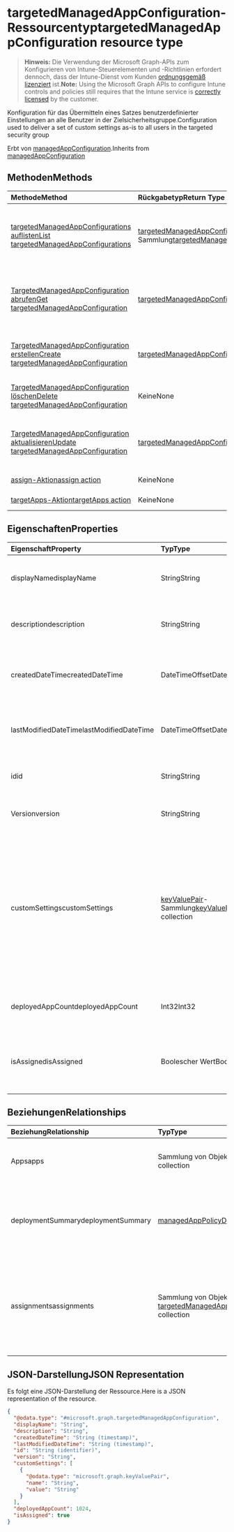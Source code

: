 # <a name="targetedmanagedappconfiguration-resource-type"></a><span data-ttu-id="d9e96-101">targetedManagedAppConfiguration-Ressourcentyp</span><span class="sxs-lookup"><span data-stu-id="d9e96-101">targetedManagedAppConfiguration resource type</span></span>

> <span data-ttu-id="d9e96-102">**Hinweis:** Die Verwendung der Microsoft Graph-APIs zum Konfigurieren von Intune-Steuerelementen und -Richtlinien erfordert dennoch, dass der Intune-Dienst vom Kunden [ordnungsgemäß lizenziert](https://go.microsoft.com/fwlink/?linkid=839381) ist.</span><span class="sxs-lookup"><span data-stu-id="d9e96-102">**Note:** Using the Microsoft Graph APIs to configure Intune controls and policies still requires that the Intune service is [correctly licensed](https://go.microsoft.com/fwlink/?linkid=839381) by the customer.</span></span>

<span data-ttu-id="d9e96-103">Konfiguration für das Übermitteln eines Satzes benutzerdefinierter Einstellungen an alle Benutzer in der Zielsicherheitsgruppe.</span><span class="sxs-lookup"><span data-stu-id="d9e96-103">Configuration used to deliver a set of custom settings as-is to all users in the targeted security group</span></span>

<span data-ttu-id="d9e96-104">Erbt von [managedAppConfiguration](../resources/intune_mam_managedappconfiguration.md).</span><span class="sxs-lookup"><span data-stu-id="d9e96-104">Inherits from [managedAppConfiguration](../resources/intune_mam_managedappconfiguration.md)</span></span>

## <a name="methods"></a><span data-ttu-id="d9e96-105">Methoden</span><span class="sxs-lookup"><span data-stu-id="d9e96-105">Methods</span></span>
|<span data-ttu-id="d9e96-106">Methode</span><span class="sxs-lookup"><span data-stu-id="d9e96-106">Method</span></span>|<span data-ttu-id="d9e96-107">Rückgabetyp</span><span class="sxs-lookup"><span data-stu-id="d9e96-107">Return Type</span></span>|<span data-ttu-id="d9e96-108">Beschreibung</span><span class="sxs-lookup"><span data-stu-id="d9e96-108">Description</span></span>|
|:---|:---|:---|
|[<span data-ttu-id="d9e96-109">targetedManagedAppConfigurations auflisten</span><span class="sxs-lookup"><span data-stu-id="d9e96-109">List targetedManagedAppConfigurations</span></span>](../api/intune_mam_targetedmanagedappconfiguration_list.md)|<span data-ttu-id="d9e96-110">[targetedManagedAppConfiguration](../resources/intune_mam_targetedmanagedappconfiguration.md)-Sammlung</span><span class="sxs-lookup"><span data-stu-id="d9e96-110">[targetedManagedAppConfiguration](../resources/intune_mam_targetedmanagedappconfiguration.md) collection</span></span>|<span data-ttu-id="d9e96-111">Auflisten von Eigenschaften und Beziehungen der [targetedManagedAppConfiguration](../resources/intune_mam_targetedmanagedappconfiguration.md)-Objekte.</span><span class="sxs-lookup"><span data-stu-id="d9e96-111">List properties and relationships of the [targetedManagedAppConfiguration](../resources/intune_mam_targetedmanagedappconfiguration.md) objects.</span></span>|
|[<span data-ttu-id="d9e96-112">TargetedManagedAppConfiguration abrufen</span><span class="sxs-lookup"><span data-stu-id="d9e96-112">Get targetedManagedAppConfiguration</span></span>](../api/intune_mam_targetedmanagedappconfiguration_get.md)|[<span data-ttu-id="d9e96-113">targetedManagedAppConfiguration</span><span class="sxs-lookup"><span data-stu-id="d9e96-113">targetedManagedAppConfiguration</span></span>](../resources/intune_mam_targetedmanagedappconfiguration.md)|<span data-ttu-id="d9e96-114">Lesen von Eigenschaften und Beziehungen des [targetedManagedAppConfiguration](../resources/intune_mam_targetedmanagedappconfiguration.md)-Objekts.</span><span class="sxs-lookup"><span data-stu-id="d9e96-114">Read properties and relationships of the [targetedManagedAppConfiguration](../resources/intune_mam_targetedmanagedappconfiguration.md) object.</span></span>|
|[<span data-ttu-id="d9e96-115">TargetedManagedAppConfiguration erstellen</span><span class="sxs-lookup"><span data-stu-id="d9e96-115">Create targetedManagedAppConfiguration</span></span>](../api/intune_mam_targetedmanagedappconfiguration_create.md)|[<span data-ttu-id="d9e96-116">targetedManagedAppConfiguration</span><span class="sxs-lookup"><span data-stu-id="d9e96-116">targetedManagedAppConfiguration</span></span>](../resources/intune_mam_targetedmanagedappconfiguration.md)|<span data-ttu-id="d9e96-117">Erstellen eines neuen [targetedManagedAppConfiguration](../resources/intune_mam_targetedmanagedappconfiguration.md)-Objekts.</span><span class="sxs-lookup"><span data-stu-id="d9e96-117">Create a new [targetedManagedAppConfiguration](../resources/intune_mam_targetedmanagedappconfiguration.md) object.</span></span>|
|[<span data-ttu-id="d9e96-118">TargetedManagedAppConfiguration löschen</span><span class="sxs-lookup"><span data-stu-id="d9e96-118">Delete targetedManagedAppConfiguration</span></span>](../api/intune_mam_targetedmanagedappconfiguration_delete.md)|<span data-ttu-id="d9e96-119">Keine</span><span class="sxs-lookup"><span data-stu-id="d9e96-119">None</span></span>|<span data-ttu-id="d9e96-120">Löscht ein [targetedManagedAppConfiguration](../resources/intune_mam_targetedmanagedappconfiguration.md)-Objekt.</span><span class="sxs-lookup"><span data-stu-id="d9e96-120">Deletes a [targetedManagedAppConfiguration](../resources/intune_mam_targetedmanagedappconfiguration.md).</span></span>|
|[<span data-ttu-id="d9e96-121">TargetedManagedAppConfiguration aktualisieren</span><span class="sxs-lookup"><span data-stu-id="d9e96-121">Update targetedManagedAppConfiguration</span></span>](../api/intune_mam_targetedmanagedappconfiguration_update.md)|[<span data-ttu-id="d9e96-122">targetedManagedAppConfiguration</span><span class="sxs-lookup"><span data-stu-id="d9e96-122">targetedManagedAppConfiguration</span></span>](../resources/intune_mam_targetedmanagedappconfiguration.md)|<span data-ttu-id="d9e96-123">Aktualisieren der Eigenschaften eines [targetedManagedAppConfiguration](../resources/intune_mam_targetedmanagedappconfiguration.md)- Objekts.</span><span class="sxs-lookup"><span data-stu-id="d9e96-123">Update the properties of a [targetedManagedAppConfiguration](../resources/intune_mam_targetedmanagedappconfiguration.md) object.</span></span>|
|[<span data-ttu-id="d9e96-124">assign-Aktion</span><span class="sxs-lookup"><span data-stu-id="d9e96-124">assign action</span></span>](../api/intune_mam_targetedmanagedappconfiguration_assign.md)|<span data-ttu-id="d9e96-125">Keine</span><span class="sxs-lookup"><span data-stu-id="d9e96-125">None</span></span>|<span data-ttu-id="d9e96-126">Noch nicht dokumentiert</span><span class="sxs-lookup"><span data-stu-id="d9e96-126">Not yet documented</span></span>|
|[<span data-ttu-id="d9e96-127">targetApps-Aktion</span><span class="sxs-lookup"><span data-stu-id="d9e96-127">targetApps action</span></span>](../api/intune_mam_targetedmanagedappconfiguration_targetapps.md)|<span data-ttu-id="d9e96-128">Keine</span><span class="sxs-lookup"><span data-stu-id="d9e96-128">None</span></span>|<span data-ttu-id="d9e96-129">Noch nicht dokumentiert.</span><span class="sxs-lookup"><span data-stu-id="d9e96-129">Not yet documented</span></span>|

## <a name="properties"></a><span data-ttu-id="d9e96-130">Eigenschaften</span><span class="sxs-lookup"><span data-stu-id="d9e96-130">Properties</span></span>
|<span data-ttu-id="d9e96-131">Eigenschaft</span><span class="sxs-lookup"><span data-stu-id="d9e96-131">Property</span></span>|<span data-ttu-id="d9e96-132">Typ</span><span class="sxs-lookup"><span data-stu-id="d9e96-132">Type</span></span>|<span data-ttu-id="d9e96-133">Beschreibung</span><span class="sxs-lookup"><span data-stu-id="d9e96-133">Description</span></span>|
|:---|:---|:---|
|<span data-ttu-id="d9e96-134">displayName</span><span class="sxs-lookup"><span data-stu-id="d9e96-134">displayName</span></span>|<span data-ttu-id="d9e96-135">String</span><span class="sxs-lookup"><span data-stu-id="d9e96-135">String</span></span>|<span data-ttu-id="d9e96-136">Anzeigename der Richtlinie</span><span class="sxs-lookup"><span data-stu-id="d9e96-136">Policy display name.</span></span> <span data-ttu-id="d9e96-137">Geerbt von [managedAppPolicy](../resources/intune_mam_managedapppolicy.md).</span><span class="sxs-lookup"><span data-stu-id="d9e96-137">Inherited from [managedAppPolicy](../resources/intune_mam_managedapppolicy.md)</span></span>|
|<span data-ttu-id="d9e96-138">description</span><span class="sxs-lookup"><span data-stu-id="d9e96-138">description</span></span>|<span data-ttu-id="d9e96-139">String</span><span class="sxs-lookup"><span data-stu-id="d9e96-139">String</span></span>|<span data-ttu-id="d9e96-140">Beschreibung der Richtlinie</span><span class="sxs-lookup"><span data-stu-id="d9e96-140">The policy's description.</span></span> <span data-ttu-id="d9e96-141">Geerbt von [managedAppPolicy](../resources/intune_mam_managedapppolicy.md).</span><span class="sxs-lookup"><span data-stu-id="d9e96-141">Inherited from [managedAppPolicy](../resources/intune_mam_managedapppolicy.md)</span></span>|
|<span data-ttu-id="d9e96-142">createdDateTime</span><span class="sxs-lookup"><span data-stu-id="d9e96-142">createdDateTime</span></span>|<span data-ttu-id="d9e96-143">DateTimeOffset</span><span class="sxs-lookup"><span data-stu-id="d9e96-143">DateTimeOffset</span></span>|<span data-ttu-id="d9e96-144">Datum und Uhrzeit der Erstellung der Richtlinie</span><span class="sxs-lookup"><span data-stu-id="d9e96-144">The date and time the policy was created.</span></span> <span data-ttu-id="d9e96-145">Geerbt von [managedAppPolicy](../resources/intune_mam_managedapppolicy.md).</span><span class="sxs-lookup"><span data-stu-id="d9e96-145">Inherited from [managedAppPolicy](../resources/intune_mam_managedapppolicy.md)</span></span>|
|<span data-ttu-id="d9e96-146">lastModifiedDateTime</span><span class="sxs-lookup"><span data-stu-id="d9e96-146">lastModifiedDateTime</span></span>|<span data-ttu-id="d9e96-147">DateTimeOffset</span><span class="sxs-lookup"><span data-stu-id="d9e96-147">DateTimeOffset</span></span>|<span data-ttu-id="d9e96-148">Datum und Uhrzeit der letzten Änderung der Richtlinie</span><span class="sxs-lookup"><span data-stu-id="d9e96-148">Last time the policy was modified.</span></span> <span data-ttu-id="d9e96-149">Geerbt von [managedAppPolicy](../resources/intune_mam_managedapppolicy.md).</span><span class="sxs-lookup"><span data-stu-id="d9e96-149">Inherited from [managedAppPolicy](../resources/intune_mam_managedapppolicy.md)</span></span>|
|<span data-ttu-id="d9e96-150">id</span><span class="sxs-lookup"><span data-stu-id="d9e96-150">id</span></span>|<span data-ttu-id="d9e96-151">String</span><span class="sxs-lookup"><span data-stu-id="d9e96-151">String</span></span>|<span data-ttu-id="d9e96-152">Schlüssel der Entität</span><span class="sxs-lookup"><span data-stu-id="d9e96-152">Key of the entity.</span></span> <span data-ttu-id="d9e96-153">Geerbt von [managedAppPolicy](../resources/intune_mam_managedapppolicy.md).</span><span class="sxs-lookup"><span data-stu-id="d9e96-153">Inherited from [managedAppPolicy](../resources/intune_mam_managedapppolicy.md)</span></span>|
|<span data-ttu-id="d9e96-154">Version</span><span class="sxs-lookup"><span data-stu-id="d9e96-154">version</span></span>|<span data-ttu-id="d9e96-155">String</span><span class="sxs-lookup"><span data-stu-id="d9e96-155">String</span></span>|<span data-ttu-id="d9e96-156">Version der Entität</span><span class="sxs-lookup"><span data-stu-id="d9e96-156">Version of the entity.</span></span> <span data-ttu-id="d9e96-157">Geerbt von [managedAppPolicy](../resources/intune_mam_managedapppolicy.md).</span><span class="sxs-lookup"><span data-stu-id="d9e96-157">Inherited from [managedAppPolicy](../resources/intune_mam_managedapppolicy.md)</span></span>|
|<span data-ttu-id="d9e96-158">customSettings</span><span class="sxs-lookup"><span data-stu-id="d9e96-158">customSettings</span></span>|<span data-ttu-id="d9e96-159">[keyValuePair](../resources/intune_mam_keyvaluepair.md)-Sammlung</span><span class="sxs-lookup"><span data-stu-id="d9e96-159">[keyValuePair](../resources/intune_mam_keyvaluepair.md) collection</span></span>|<span data-ttu-id="d9e96-160">Eine Gruppe von Paaren aus Schlüsselzeichenfolge und Wertzeichenfolge, die an Apps für Benutzer im Bereich der Konfiguration gesendet werden sollen, und zwar ohne Veränderungen durch den Dienst. Geerbt von [managedAppConfiguration](../resources/intune_mam_managedappconfiguration.md).</span><span class="sxs-lookup"><span data-stu-id="d9e96-160">A set of string key and string value pairs to be sent to apps for users to whom the configuration is scoped, unalterned by this service Inherited from [managedAppConfiguration](../resources/intune_mam_managedappconfiguration.md)</span></span>|
|<span data-ttu-id="d9e96-161">deployedAppCount</span><span class="sxs-lookup"><span data-stu-id="d9e96-161">deployedAppCount</span></span>|<span data-ttu-id="d9e96-162">Int32</span><span class="sxs-lookup"><span data-stu-id="d9e96-162">Int32</span></span>|<span data-ttu-id="d9e96-163">Anzahl der Apps, für die die aktuelle Richtlinie bereitgestellt wurde.</span><span class="sxs-lookup"><span data-stu-id="d9e96-163">Count of apps to which the current policy is deployed.</span></span>|
|<span data-ttu-id="d9e96-164">isAssigned</span><span class="sxs-lookup"><span data-stu-id="d9e96-164">isAssigned</span></span>|<span data-ttu-id="d9e96-165">Boolescher Wert</span><span class="sxs-lookup"><span data-stu-id="d9e96-165">Boolean</span></span>|<span data-ttu-id="d9e96-166">Gibt an, ob die Richtlinie für eine oder mehrere Einschlussgruppen bereitgestellt wurde.</span><span class="sxs-lookup"><span data-stu-id="d9e96-166">Indicates if the policy is deployed to any inclusion groups or not.</span></span>|

## <a name="relationships"></a><span data-ttu-id="d9e96-167">Beziehungen</span><span class="sxs-lookup"><span data-stu-id="d9e96-167">Relationships</span></span>
|<span data-ttu-id="d9e96-168">Beziehung</span><span class="sxs-lookup"><span data-stu-id="d9e96-168">Relationship</span></span>|<span data-ttu-id="d9e96-169">Typ</span><span class="sxs-lookup"><span data-stu-id="d9e96-169">Type</span></span>|<span data-ttu-id="d9e96-170">Beschreibung</span><span class="sxs-lookup"><span data-stu-id="d9e96-170">Description</span></span>|
|:---|:---|:---|
|<span data-ttu-id="d9e96-171">Apps</span><span class="sxs-lookup"><span data-stu-id="d9e96-171">apps</span></span>|<span data-ttu-id="d9e96-172">Sammlung von Objekten des Typs [managedMobileApp](../resources/intune_mam_managedmobileapp.md)</span><span class="sxs-lookup"><span data-stu-id="d9e96-172">[managedMobileApp](../resources/intune_mam_managedmobileapp.md) collection</span></span>|<span data-ttu-id="d9e96-173">Liste der Apps, für die die Richtlinie bereitgestellt wurde</span><span class="sxs-lookup"><span data-stu-id="d9e96-173">List of apps to which the policy is deployed.</span></span>|
|<span data-ttu-id="d9e96-174">deploymentSummary</span><span class="sxs-lookup"><span data-stu-id="d9e96-174">deploymentSummary</span></span>|[<span data-ttu-id="d9e96-175">managedAppPolicyDeploymentSummary</span><span class="sxs-lookup"><span data-stu-id="d9e96-175">managedAppPolicyDeploymentSummary</span></span>](../resources/intune_mam_managedapppolicydeploymentsummary.md)|<span data-ttu-id="d9e96-176">Navigationseigenschaft zu einer Bereitstellungsübersicht für die Konfiguration</span><span class="sxs-lookup"><span data-stu-id="d9e96-176">Navigation property to deployment summary of the configuration.</span></span>|
|<span data-ttu-id="d9e96-177">assignments</span><span class="sxs-lookup"><span data-stu-id="d9e96-177">assignments</span></span>|<span data-ttu-id="d9e96-178">Sammlung von Objekten des Typs [targetedManagedAppPolicyAssignment](../resources/intune_mam_targetedmanagedapppolicyassignment.md)</span><span class="sxs-lookup"><span data-stu-id="d9e96-178">[targetedManagedAppPolicyAssignment](../resources/intune_mam_targetedmanagedapppolicyassignment.md) collection</span></span>|<span data-ttu-id="d9e96-179">Navigationseigenschaft zu einer Liste von Einschlussgruppen und Ausschlussgruppen, für die die Richtlinie bereitgestellt wurde.</span><span class="sxs-lookup"><span data-stu-id="d9e96-179">Navigation property to list of inclusion and exclusion groups to which the policy is deployed.</span></span>|

## <a name="json-representation"></a><span data-ttu-id="d9e96-180">JSON-Darstellung</span><span class="sxs-lookup"><span data-stu-id="d9e96-180">JSON Representation</span></span>
<span data-ttu-id="d9e96-181">Es folgt eine JSON-Darstellung der Ressource.</span><span class="sxs-lookup"><span data-stu-id="d9e96-181">Here is a JSON representation of the resource.</span></span>
<!-- {
  "blockType": "resource",
  "keyProperty": "id",
  "@odata.type": "microsoft.graph.targetedManagedAppConfiguration"
}
-->
``` json
{
  "@odata.type": "#microsoft.graph.targetedManagedAppConfiguration",
  "displayName": "String",
  "description": "String",
  "createdDateTime": "String (timestamp)",
  "lastModifiedDateTime": "String (timestamp)",
  "id": "String (identifier)",
  "version": "String",
  "customSettings": [
    {
      "@odata.type": "microsoft.graph.keyValuePair",
      "name": "String",
      "value": "String"
    }
  ],
  "deployedAppCount": 1024,
  "isAssigned": true
}
```



